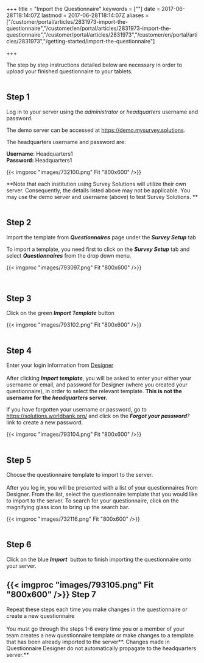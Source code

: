 ﻿+++
title = "Import the Questionnaire"
keywords = [""]
date = 2017-06-28T18:14:07Z
lastmod = 2017-06-28T18:14:07Z
aliases = ["/customer/portal/articles/2831973-import-the-questionnaire","/customer/en/portal/articles/2831973-import-the-questionnaire","/customer/portal/articles/2831973","/customer/en/portal/articles/2831973","/getting-started/import-the-questionnaire"]

+++

The step by step instructions detailed below are necessary in order to
upload your finished questionnaire to your tablets.   
 

**Step 1** 
-----------

Log in to your server using the *administrator* or *headquarters*
username and password.  
  
The demo server can be accessed at <https://demo.mysurvey.solutions>.   
  
The headquarters username and password are:   
  
**Username**: Headquarters1  
**Password:** Headquarters1  
  
{{< imgproc "images/732100.png" Fit "800x600" />}}  
  
  
**Note that each institution using Survey Solutions will utilize their
own server. Consequently, the details listed above may not be
applicable. You may use the demo server and username (above) to test
Survey Solutions. **  
 

**Step 2**
----------

Import the template from ***Questionnaires*** page under the ***Survey
Setup*** tab  
  
To import a template, you need first to click on the ***Survey Setup***
tab and select ***Questionnaires*** from the drop down menu.   
  
  
{{< imgproc "images/793097.png" Fit "800x600" />}}  
  
 

**Step 3**
----------

Click on the green ***Import Template*** button  
  
{{< imgproc "images/793102.png" Fit "800x600" />}}  
 

**Step 4**
----------

  
Enter your login information from
[Designer](https://solutions.worldbank.org)   
   
After clicking ***Import template***, you will be asked to enter your
either your username or email, and password for Designer (where you
created your questionnaire), in order to select the relevant template.
**This is not the username for the *headquarters* server.**  
  
If you have forgotten your username or password, go to
<https://solutions.worldbank.org/> and click on the ***Forgot your
password**?* link to create a new password.  
  
{{< imgproc "images/793104.png" Fit "800x600" />}}  
 

**Step 5**
----------

  
Choose the questionnaire template to import to the server.  
   
After you log in, you will be presented with a list of your
questionnaires from Designer. From the list, select the questionnaire
template that you would like to import to the server. To search for your
questionnaire, click on the magnifying glass icon to bring up the search
bar.  
  
{{< imgproc "images/732116.png" Fit "800x600" />}}  
 

**Step 6**
----------

Click on the blue ***Import***  button to finish importing the
questionnaire onto your server.

{{< imgproc "images/793105.png" Fit "800x600" />}}  **Step 7**
----------------------------------

  
Repeat these steps each time you make changes in the questionnaire or
create a new questionnaire  
   
You must go through the steps 1-6 every time you or a member of your
team creates a new questionnaire template or make changes to a template
that has been already imported to the server**. Changes made in
Questionnaire Designer do not automatically propagate to the
headquarters server.**
